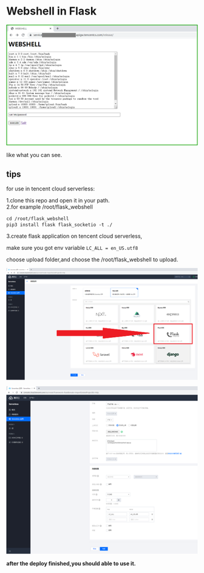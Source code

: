 # Webshell in Flask

![](/showtime.png)




like what you can see.


## tips

for use in tencent cloud serverless:

1.clone this repo and open it in your path.  
2.for example /root/flask_webshell  
```
cd /root/flask_webshell
pip3 install flask flask_socketio -t ./
```
3.create flask application on tencent cloud serverless,  

make sure you got env variable ```LC_ALL = en_US.utf8```  

choose upload folder,and choose the /root/flask_webshell to upload.  

![](/1.png)

![](/2.png)

**after the deploy finished,you should able to use it.**